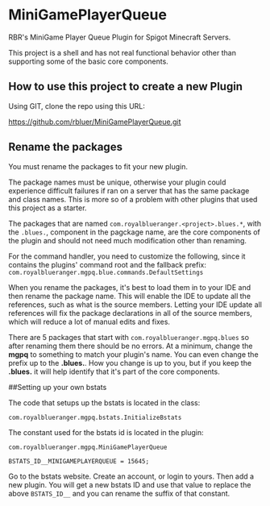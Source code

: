 # MiniGamePlayerQueue
RBR's MiniGame Player Queue Plugin for Spigot Minecraft Servers.


This project is a shell and has not real functional behavior other than supporting some of the basic core components.


## How to use this project to create a new Plugin


Using GIT, clone the repo using this URL:

https://github.com/rbluer/MiniGamePlayerQueue.git


## Rename the packages

You must rename the packages to fit your new plugin.  


The package names must be unique, otherwise your plugin could experience difficult failures if ran on a server that has the same package and class names.  This is more so of a problem with other plugins that used this project as a starter.


The packages that are named `com.royalblueranger.<project>.blues.*`, with the `.blues.`, component in the pagckage name, are the core components of the plugin and should not need much modification other than renaming.


For the command handler, you need to customize the following, since it contains the plugins' command root and the fallback prefix:
`com.royalblueranger.mgpq.blue.commands.DefaultSettings`


When you rename the packages, it's best to load them in to your IDE and then rename the package name.  This will enable the IDE to update all the references, such as what is the source members. Letting your IDE update all references will fix the package declarations in all of the source members, which will reduce a lot of manual edits and fixes.


There are 5 packages that start with `com.royalblueranger.mgpq.blues` so after renaming them there should be no errors.  At a minimum, change the **mgpq** to something to match your plugin's name.  You can even change the prefix up to the **.blues.**.  How you change is up to you, but if you keep the **.blues.** it will help identify that it's part of the core components.



##Setting up your own bstats


The code that setups up the bstats is located in the class:
```
com.royalblueranger.mgpq.bstats.InitializeBstats
```

The constant used for the bstats id is located in the plugin:
```
com.royalblueranger.mgpq.MiniGamePlayerQueue

BSTATS_ID__MINIGAMEPLAYERQUEUE = 15645;
```

Go to the bstats website.  Create an account, or login to yours.  Then add a new plugin.  You will get a new bstats ID and use that value to replace the above `BSTATS_ID__` and you can rename the suffix of that constant.



